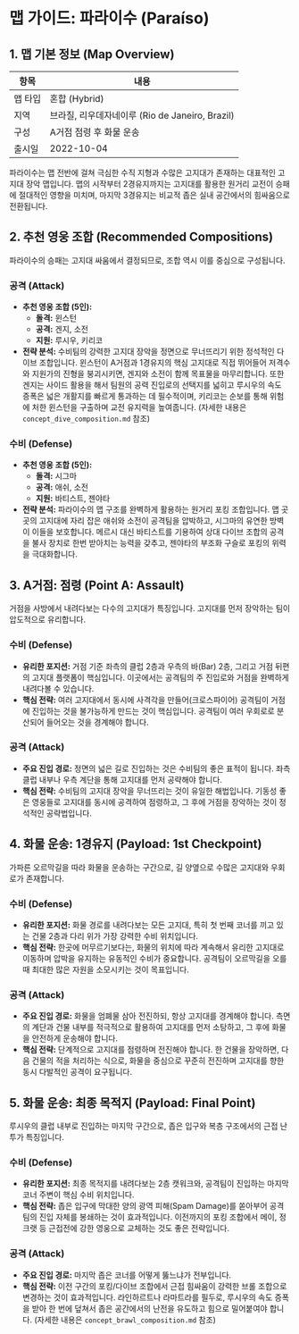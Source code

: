 # 맵 가이드: 파라이수 (Paraíso)

## 1. 맵 기본 정보 (Map Overview)

| 항목    | 내용                                            |
| ------- | ----------------------------------------------- |
| 맵 타입 | 혼합 (Hybrid)                                   |
| 지역    | 브라질, 리우데자네이루 (Rio de Janeiro, Brazil) |
| 구성    | A거점 점령 후 화물 운송                         |
| 출시일  | 2022-10-04                                      |

파라이수는 맵 전반에 걸쳐 극심한 수직 지형과 수많은 고지대가 존재하는 대표적인 고지대 장악 맵입니다. 맵의 시작부터 2경유지까지는 고지대를 활용한 원거리 교전이 승패에 절대적인 영향을 미치며, 마지막 3경유지는 비교적 좁은 실내 공간에서의 힘싸움으로 전환됩니다.

## 2. 추천 영웅 조합 (Recommended Compositions)

파라이수의 승패는 고지대 싸움에서 결정되므로, 조합 역시 이를 중심으로 구성됩니다.

### 공격 (Attack)

- **추천 영웅 조합 (5인):**
  - **돌격:** 윈스턴
  - **공격:** 겐지, 소전
  - **지원:** 루시우, 키리코
- **전략 분석:** 수비팀의 강력한 고지대 장악을 정면으로 무너뜨리기 위한 정석적인 다이브 조합입니다. 윈스턴이 A거점과 1경유지의 핵심 고지대로 직접 뛰어들어 저격수와 지원가의 진형을 붕괴시키면, 겐지와 소전이 함께 목표물을 마무리합니다. 또한 겐지는 사이드 활용을 해서 팀원의 공력 진입로의 선택지를 넓히고 루시우의 속도 증폭은 넓은 개활지를 빠르게 통과하는 데 필수적이며, 키리코는 순보를 통해 위험에 처한 윈스턴을 구출하며 교전 유지력을 높여줍니다. (자세한 내용은 `concept_dive_composition.md` 참조)

### 수비 (Defense)

- **추천 영웅 조합 (5인):**
  - **돌격:** 시그마
  - **공격:** 애쉬, 소전
  - **지원:** 바티스트, 젠야타
- **전략 분석:** 파라이수의 맵 구조를 완벽하게 활용하는 원거리 포킹 조합입니다. 맵 곳곳의 고지대에 자리 잡은 애쉬와 소전이 공격팀을 압박하고, 시그마의 유연한 방벽이 이들을 보호합니다. 메르시 대신 바티스트를 기용하여 상대 다이브 조합의 공격을 불사 장치로 한번 받아치는 능력을 갖추고, 젠야타의 부조화 구슬로 포킹의 위력을 극대화합니다.

## 3. A거점: 점령 (Point A: Assault)

거점을 사방에서 내려다보는 다수의 고지대가 특징입니다. 고지대를 먼저 장악하는 팀이 압도적으로 유리합니다.

### 수비 (Defense)

- **유리한 포지션:** 거점 기준 좌측의 클럽 2층과 우측의 바(Bar) 2층, 그리고 거점 뒤편의 고지대 플랫폼이 핵심입니다. 이곳에서는 공격팀의 주 진입로와 거점을 완벽하게 내려다볼 수 있습니다.
- **핵심 전략:** 여러 고지대에서 동시에 사격각을 만들어(크로스파이어) 공격팀이 거점에 진입하는 것을 불가능하게 만드는 것이 핵심입니다. 공격팀이 여러 우회로로 분산되어 들어오는 것을 경계해야 합니다.

### 공격 (Attack)

- **주요 진입 경로:** 정면의 넓은 길로 진입하는 것은 수비팀의 좋은 표적이 됩니다. 좌측 클럽 내부나 우측 계단을 통해 고지대를 먼저 공략해야 합니다.
- **핵심 전략:** 수비팀의 고지대 장악을 무너뜨리는 것이 유일한 해법입니다. 기동성 좋은 영웅들로 고지대를 동시에 공격하여 점령하고, 그 후에 거점을 장악하는 것이 정석적인 공략법입니다.

## 4. 화물 운송: 1경유지 (Payload: 1st Checkpoint)

가파른 오르막길을 따라 화물을 운송하는 구간으로, 길 양옆으로 수많은 고지대와 우회로가 존재합니다.

### 수비 (Defense)

- **유리한 포지션:** 화물 경로를 내려다보는 모든 고지대, 특히 첫 번째 코너를 끼고 있는 건물 2층과 다리 위가 가장 강력한 수비 위치입니다.
- **핵심 전략:** 한곳에 머무르기보다는, 화물의 위치에 따라 계속해서 유리한 고지대로 이동하며 압박을 유지하는 유동적인 수비가 중요합니다. 공격팀이 오르막길을 오를 때 최대한 많은 자원을 소모시키는 것이 목표입니다.

### 공격 (Attack)

- **주요 진입 경로:** 화물을 엄폐물 삼아 전진하되, 항상 고지대를 경계해야 합니다. 측면의 계단과 건물 내부를 적극적으로 활용하여 고지대를 먼저 소탕하고, 그 후에 화물을 안전하게 운송해야 합니다.
- **핵심 전략:** 단계적으로 고지대를 점령하며 전진해야 합니다. 한 건물을 장악하면, 다음 건물의 적을 처리하는 식으로, 화물을 중심으로 꾸준히 전진하며 고지대를 향한 동시 다발적인 공격이 요구됩니다.

## 5. 화물 운송: 최종 목적지 (Payload: Final Point)

루시우의 클럽 내부로 진입하는 마지막 구간으로, 좁은 입구와 복층 구조에서의 근접 난투가 특징입니다.

### 수비 (Defense)

- **유리한 포지션:** 최종 목적지를 내려다보는 2층 캣워크와, 공격팀이 진입하는 마지막 코너 주변이 핵심 수비 위치입니다.
- **핵심 전략:** 좁은 입구에 막대한 양의 광역 피해(Spam Damage)를 쏟아부어 공격팀의 진입 자체를 봉쇄하는 것이 효과적입니다. 이전까지의 포킹 조합에서 메이, 정크랫 등 근접전에 강한 영웅으로 교체하는 것도 좋은 전략입니다.

### 공격 (Attack)

- **주요 진입 경로:** 마지막 좁은 코너를 어떻게 뚫느냐가 전부입니다.
- **핵심 전략:** 이전 구간의 포킹/다이브 조합에서 근접 힘싸움이 강력한 브롤 조합으로 변경하는 것이 효과적입니다. 라인하르트나 라마트라를 필두로, 루시우의 속도 증폭을 받아 한 번에 덮쳐서 좁은 공간에서의 난전을 유도하고 힘으로 밀어붙여야 합니다. (자세한 내용은 `concept_brawl_composition.md` 참조)
